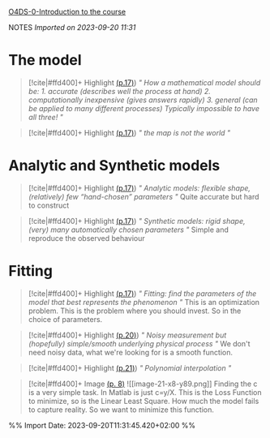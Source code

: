 [O4DS-0-Introduction to the course](zotero://select/library/items/TM2PVGZU)

NOTES
*Imported on 2023-09-20 11:31*

# The model

> [!cite|#ffd400]+ Highlight [(p.17)](zotero://open-pdf/library/items/8DX7Y4LA?page=17&annotation=HYRMIXUS))
> *" How a mathematical model should be: 1. accurate (describes well the process at hand) 2. computationally inexpensive (gives answers rapidly) 3. general (can be applied to many different processes) Typically impossible to have all three! "*
> 
>


> [!cite|#ffd400]+ Highlight [(p.17)](zotero://open-pdf/library/items/8DX7Y4LA?page=17&annotation=PIUHYVC8))
> *" the map is not the world "*
> 
>
# Analytic and Synthetic models

> [!cite|#ffd400]+ Highlight [(p.17)](zotero://open-pdf/library/items/8DX7Y4LA?page=17&annotation=PBHY6IUB))
> *" Analytic models: flexible shape, (relatively) few “hand-chosen” parameters "*
> Quite accurate but hard to construct
>


> [!cite|#ffd400]+ Highlight [(p.17)](zotero://open-pdf/library/items/8DX7Y4LA?page=17&annotation=K77NCXFF))
> *" Synthetic models: rigid shape, (very) many automatically chosen parameters "*
> Simple and reproduce the observed behaviour
>

# Fitting

> [!cite|#ffd400]+ Highlight [(p.17)](zotero://open-pdf/library/items/8DX7Y4LA?page=17&annotation=TG6X2F6T))
> *" Fitting: find the parameters of the model that best represents the phenomenon "*
> This is an optimization problem. This is the problem where you should invest. So in the choice of parameters.
>


> [!cite|#ffd400]+ Highlight [(p.20)](zotero://open-pdf/library/items/8DX7Y4LA?page=20&annotation=DV3YYS5U))
> *" Noisy measurement but (hopefully) simple/smooth underlying physical process "*
> We don't need noisy data, what we're looking for is a smooth function.
>


> [!cite|#ffd400]+ Highlight [(p.21)](zotero://open-pdf/library/items/8DX7Y4LA?page=21&annotation=9KDBMP5B))
> *" Polynomial interpolation "*
> 
>

> [!cite|#ffd400]+ Image [(p. 8)](zotero://open-pdf/library/items/8DX7Y4LA?page=8&annotation=763W8D9K)
> ![[image-21-x8-y89.png]]
> Finding the c is a very simple task. In Matlab is just c=y/X.
> This is the Loss Function to minimize, so is the Linear Least Square. How much the model fails to capture reality. So we want to minimize this function.

>


%% Import Date: 2023-09-20T11:31:45.420+02:00 %%
